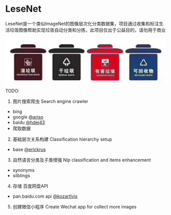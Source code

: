 # LeseNet

LeseNet是一个类似ImageNet的图像层次化分类数据集，项目通过收集和标注生活垃圾图像帮助实现垃圾自动分类和分拣，此项目仅出于公益目的，请勿用于商业

![](https://raw.githubusercontent.com/Erickrus/LeseNet/master/misc/img/trashbin.jpg )


TODO:

1. 图片搜索爬虫 Search engine crawler
 - bing
 - google [@ariso](https://github.com/arisosoftware)
 - baidu [@hdej43](https://github.com/hdej43)
 - 爬取数据
2. 基础层次关系构建 Classification hierarchy setup
 - base [@erickrus](https://github.com/erickrus)
3. 自然语言分类及子类增强 Nlp classification and items enhancement 
 - synonyms
 - silblings
4. 存储 百度网盘API
 - pan.baidu.com api [@kozartlvis](https://github.com/Kozartlvis)
5. 创建微信小程序 Create Wechat app for collect more images

